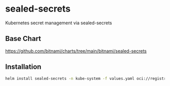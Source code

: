 # sealed-secrets
Kubernetes secret management via sealed-secrets

## Base Chart
https://github.com/bitnami/charts/tree/main/bitnami/sealed-secrets

## Installation
```bash
helm install sealed-secrets -n kube-system -f values.yaml oci://registry-1.docker.io/bitnamicharts/sealed-secrets
```